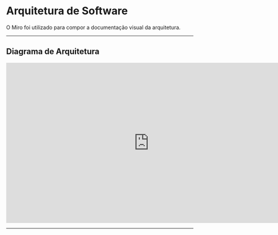 #  Arquitetura de Software  


O Miro foi utilizado para compor a documentação visual da arquitetura.

---

## Diagrama de Arquitetura

<iframe  width="768" height="432" src="https://miro.com/app/board/uXjVIJOVs_Y=/?moveToWidget=3458764627106293981&cot=14" frameborder="0" scrolling="no" allow="fullscreen; clipboard-read; clipboard-write" allowfullscreen></iframe>



---
